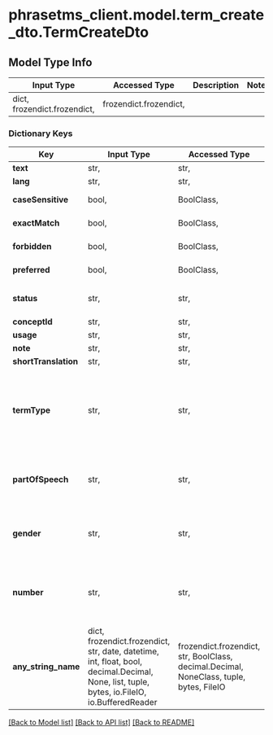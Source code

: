 # phrasetms_client.model.term_create_dto.TermCreateDto

## Model Type Info

| Input Type                   | Accessed Type          | Description | Notes |
| ---------------------------- | ---------------------- | ----------- | ----- |
| dict, frozendict.frozendict, | frozendict.frozendict, |             |

### Dictionary Keys

| Key                  | Input Type                                                                                                                                  | Accessed Type                                                                           | Description                                                        | Notes                                                                                                   |
| -------------------- | ------------------------------------------------------------------------------------------------------------------------------------------- | --------------------------------------------------------------------------------------- | ------------------------------------------------------------------ | ------------------------------------------------------------------------------------------------------- |
| **text**             | str,                                                                                                                                        | str,                                                                                    |                                                                    |
| **lang**             | str,                                                                                                                                        | str,                                                                                    |                                                                    |
| **caseSensitive**    | bool,                                                                                                                                       | BoolClass,                                                                              | Default: false                                                     | [optional]                                                                                              |
| **exactMatch**       | bool,                                                                                                                                       | BoolClass,                                                                              | Default: false                                                     | [optional]                                                                                              |
| **forbidden**        | bool,                                                                                                                                       | BoolClass,                                                                              | Default: false                                                     | [optional]                                                                                              |
| **preferred**        | bool,                                                                                                                                       | BoolClass,                                                                              | Default: false                                                     | [optional]                                                                                              |
| **status**           | str,                                                                                                                                        | str,                                                                                    |                                                                    | [optional] must be one of ["New", "Approved", ]                                                         |
| **conceptId**        | str,                                                                                                                                        | str,                                                                                    |                                                                    | [optional]                                                                                              |
| **usage**            | str,                                                                                                                                        | str,                                                                                    |                                                                    | [optional]                                                                                              |
| **note**             | str,                                                                                                                                        | str,                                                                                    |                                                                    | [optional]                                                                                              |
| **shortTranslation** | str,                                                                                                                                        | str,                                                                                    |                                                                    | [optional]                                                                                              |
| **termType**         | str,                                                                                                                                        | str,                                                                                    |                                                                    | [optional] must be one of ["FULL_FORM", "SHORT_FORM", "ACRONYM", "ABBREVIATION", "PHRASE", "VARIANT", ] |
| **partOfSpeech**     | str,                                                                                                                                        | str,                                                                                    |                                                                    | [optional] must be one of ["ADJECTIVE", "NOUN", "VERB", "ADVERB", ]                                     |
| **gender**           | str,                                                                                                                                        | str,                                                                                    |                                                                    | [optional] must be one of ["MASCULINE", "FEMININE", "NEUTRAL", ]                                        |
| **number**           | str,                                                                                                                                        | str,                                                                                    |                                                                    | [optional] must be one of ["SINGULAR", "PLURAL", "UNCOUNTABLE", ]                                       |
| **any_string_name**  | dict, frozendict.frozendict, str, date, datetime, int, float, bool, decimal.Decimal, None, list, tuple, bytes, io.FileIO, io.BufferedReader | frozendict.frozendict, str, BoolClass, decimal.Decimal, NoneClass, tuple, bytes, FileIO | any string name can be used but the value must be the correct type | [optional]                                                                                              |

[[Back to Model list]](../../README.md#documentation-for-models) [[Back to API list]](../../README.md#documentation-for-api-endpoints) [[Back to README]](../../README.md)
